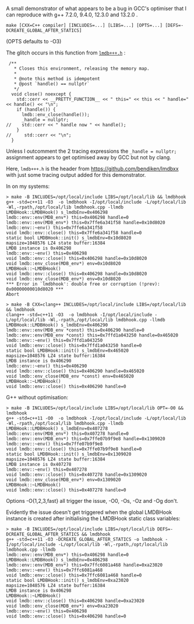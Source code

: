 A small demonstrator of what appears to be a bug in GCC's optimiser that I can reproduce with g++ 7.2.0, 9.4.0, 12.3.0 and 13.2.0 .

`make [CXX=C++ compiler] [INCLUDES=...] [LIBS=...] [OPTS=...] [DEFS=-DCREATE_GLOBAL_AFTER_STATICS]`

(OPTS defaults to -O3)

The glitch occurs in this function from [`lmdb+++.h`](https://github.com/RJVB/gcc_potential_optimiser_bug/blob/db395beb63831fc2e977d5fc49dbdfcc1459410f/lmdb%2B%2B%2B.h#L1184) :

```
 /**
   * Closes this environment, releasing the memory map.
   *
   * @note this method is idempotent
   * @post `handle() == nullptr`
   */   
  void close() noexcept {
    std::cerr << __PRETTY_FUNCTION__ << " this=" << this << " handle=" << handle() << "\n";
    if (handle()) {
      lmdb::env_close(handle());
      _handle = nullptr;
//    std::cerr << " handle now " << handle();
    }
//     std::cerr << "\n";
  }
```

Unless I outcomment the 2 tracing expressions the `_handle = nullptr;` assignment appears to get optimised away by GCC but not by clang.

Here, `lmdb+++.h` is the header from https://github.com/bendiken/lmdbxx with just some tracing output added for this demonstrator.

In on my systems:

```
> make -B INCLUDES=/opt/local/include LIBS=/opt/local/lib && lmdbhook 
g++ -std=c++11 -O3  -o lmdbhook -I/opt/local/include -L/opt/local/lib -Wl,-rpath,/opt/local/lib lmdbhook.cpp -llmdb
LMDBHook::LMDBHook() s_lmdbEnv=0x406298
lmdb::env::env(MDB_env*) this=0x406298 handle=0
lmdb::env::env(MDB_env*) this=0x7ffe6a341f58 handle=0x10d8020
lmdb::env::~env() this=0x7ffe6a341f58
void lmdb::env::close() this=0x7ffe6a341f58 handle=0
static bool LMDBHook::init() s_lmdbEnv=0x10d8020
mapsize=1048576 LZ4 state buffer:16384
LMDB instance is 0x406298
lmdb::env::~env() this=0x406298
void lmdb::env::close() this=0x406298 handle=0x10d8020
void lmdb::env_close(MDB_env*) env=0x10d8020
LMDBHook::~LMDBHook()
void lmdb::env::close() this=0x406298 handle=0x10d8020
void lmdb::env_close(MDB_env*) env=0x10d8020
*** Error in `lmdbhook': double free or corruption (!prev): 0x00000000010d8020 ***
Abort
```

```
> make -B CXX=clang++ INCLUDES=/opt/local/include LIBS=/opt/local/lib && lmdbhook
clang++ -std=c++11 -O3  -o lmdbhook -I/opt/local/include -L/opt/local/lib -Wl,-rpath,/opt/local/lib lmdbhook.cpp -llmdb
LMDBHook::LMDBHook() s_lmdbEnv=0x406290
lmdb::env::env(MDB_env *const) this=0x406290 handle=0
lmdb::env::env(MDB_env *const) this=0x7ffd1a043250 handle=0x465020
lmdb::env::~env() this=0x7ffd1a043250
void lmdb::env::close() this=0x7ffd1a043250 handle=0
static bool LMDBHook::init() s_lmdbEnv=0x465020
mapsize=1048576 LZ4 state buffer:16384
LMDB instance is 0x406290
lmdb::env::~env() this=0x406290
void lmdb::env::close() this=0x406290 handle=0x465020
void lmdb::env_close(MDB_env *const) env=0x465020
LMDBHook::~LMDBHook()
void lmdb::env::close() this=0x406290 handle=0
```

G++ without optimisation:
```
> make -B INCLUDES=/opt/local/include LIBS=/opt/local/lib OPT=-O0 && lmdbhook
g++ -std=c++11 -O0  -o lmdbhook -I/opt/local/include -L/opt/local/lib -Wl,-rpath,/opt/local/lib lmdbhook.cpp -llmdb
LMDBHook::LMDBHook() s_lmdbEnv=0x407278
lmdb::env::env(MDB_env*) this=0x407278 handle=0
lmdb::env::env(MDB_env*) this=0x7ffe07b9f9e8 handle=0x1309020
lmdb::env::~env() this=0x7ffe07b9f9e8
void lmdb::env::close() this=0x7ffe07b9f9e8 handle=0
static bool LMDBHook::init() s_lmdbEnv=0x1309020
mapsize=1048576 LZ4 state buffer:16384
LMDB instance is 0x407278
lmdb::env::~env() this=0x407278
void lmdb::env::close() this=0x407278 handle=0x1309020
void lmdb::env_close(MDB_env*) env=0x1309020
LMDBHook::~LMDBHook()
void lmdb::env::close() this=0x407278 handle=0
```

Options -O{1,2,3,fast} all trigger the issue, -O0, -Os, -Oz and -Og don't.

Evidently the issue doesn't get triggered when the global LMDBHook instance is created after initialising the LMDBHook static class variables:

```
> make -B INCLUDES=/opt/local/include LIBS=/opt/local/lib DEFS=-DCREATE_GLOBAL_AFTER_STATICS && lmdbhook
g++ -std=c++11 -O3 -DCREATE_GLOBAL_AFTER_STATICS -o lmdbhook -I/opt/local/include -L/opt/local/lib -Wl,-rpath,/opt/local/lib lmdbhook.cpp -llmdb
lmdb::env::env(MDB_env*) this=0x406298 handle=0
LMDBHook::LMDBHook() s_lmdbEnv=0x406298
lmdb::env::env(MDB_env*) this=0x7ffc6081a468 handle=0xa23020
lmdb::env::~env() this=0x7ffc6081a468
void lmdb::env::close() this=0x7ffc6081a468 handle=0
static bool LMDBHook::init() s_lmdbEnv=0xa23020
mapsize=1048576 LZ4 state buffer:16384
LMDB instance is 0x406298
LMDBHook::~LMDBHook()
void lmdb::env::close() this=0x406298 handle=0xa23020
void lmdb::env_close(MDB_env*) env=0xa23020
lmdb::env::~env() this=0x406298
void lmdb::env::close() this=0x406298 handle=0
```
